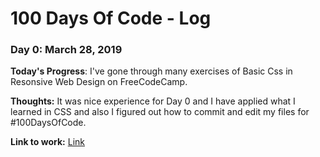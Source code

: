 # 100 Days Of Code - Log

### Day 0: March 28, 2019

**Today's Progress**: I've gone through many exercises of Basic Css in Resonsive Web Design on FreeCodeCamp.

**Thoughts:** It was nice experience for Day 0 and I have applied what I learned in CSS and also I figured out how to commit and edit my files for #100DaysOfCode.

**Link to work:** [Link](https://github.com/rishav10/100-days-of-code/blob/master/my_progress/Day%200)

